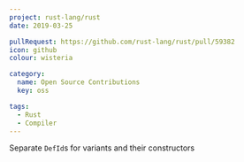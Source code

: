 ```yaml
---
project: rust-lang/rust
date: 2019-03-25

pullRequest: https://github.com/rust-lang/rust/pull/59382
icon: github
colour: wisteria

category:
  name: Open Source Contributions
  key: oss

tags:
  - Rust
  - Compiler
---
```

Separate `DefId`s for variants and their constructors
